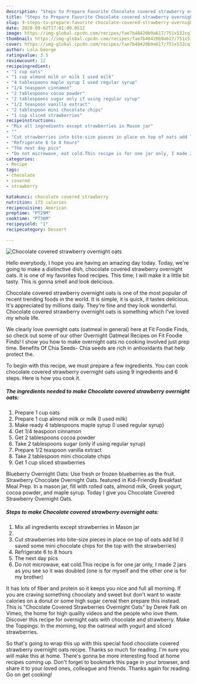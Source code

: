 ```yaml
---
description: "Steps to Prepare Favorite Chocolate covered strawberry overnight oats"
title: "Steps to Prepare Favorite Chocolate covered strawberry overnight oats"
slug: 9-steps-to-prepare-favorite-chocolate-covered-strawberry-overnight-oats
date: 2020-09-02T17:01:00.051Z
image: https://img-global.cpcdn.com/recipes/fae7b48420b9a617/751x532cq70/chocolate-covered-strawberry-overnight-oats-recipe-main-photo.jpg
thumbnail: https://img-global.cpcdn.com/recipes/fae7b48420b9a617/751x532cq70/chocolate-covered-strawberry-overnight-oats-recipe-main-photo.jpg
cover: https://img-global.cpcdn.com/recipes/fae7b48420b9a617/751x532cq70/chocolate-covered-strawberry-overnight-oats-recipe-main-photo.jpg
author: Lola George
ratingvalue: 3.5
reviewcount: 12
recipeingredient:
- "1 cup oats"
- "1 cup almond milk or milk I used milk"
- "4 tablespoons maple syrup I used regular syrup"
- "1/4 teaspoon cinnamon"
- "2 tablespoons cocoa powder"
- "2 tablespoons sugar only if using regular syrup"
- "1/2 teaspoon vanilla extract"
- "2 tablespoon mini chocolate chips"
- "1 cup sliced strawberries"
recipeinstructions:
- "Mix all ingredients except strawberries in Mason jar"
- ""
- "Cut strawberries into bite-size pieces in place on top of oats add lid (I saved some mini chocolate chips for the top with the strawberries)"
- "Refrigerate 6 to 8 hours"
- "The next day pics"
- "Do not microwave, eat cold.This recipe is for one jar only, I made 2 jars as you see so it was doubled (one is for myself and the other one is for my brother)"
categories:
- Recipe
tags:
- chocolate
- covered
- strawberry

katakunci: chocolate covered strawberry 
nutrition: 173 calories
recipecuisine: American
preptime: "PT29M"
cooktime: "PT36M"
recipeyield: "1"
recipecategory: Dessert

---
```



![Chocolate covered strawberry overnight oats](https://img-global.cpcdn.com/recipes/fae7b48420b9a617/751x532cq70/chocolate-covered-strawberry-overnight-oats-recipe-main-photo.jpg)

Hello everybody, I hope you are having an amazing day today. Today, we're going to make a distinctive dish, chocolate covered strawberry overnight oats. It is one of my favorites food recipes. This time, I will make it a little bit tasty. This is gonna smell and look delicious.

Chocolate covered strawberry overnight oats is one of the most popular of recent trending foods in the world. It is simple, it is quick, it tastes delicious. It's appreciated by millions daily. They're fine and they look wonderful. Chocolate covered strawberry overnight oats is something which I've loved my whole life.

We clearly love overnight oats (oatmeal in general) here at Fit Foodie Finds, so check out some of our other Overnight Oatmeal Recipes on Fit Foodie Finds! I show you how to make overnight oats no cooking involved just prep time. Benefits Of Chia Seeds- Chia seeds are rich in antioxidants that help protect the.


To begin with this recipe, we must prepare a few ingredients. You can cook chocolate covered strawberry overnight oats using 9 ingredients and 6 steps. Here is how you cook it.

<!--inarticleads1-->

##### The ingredients needed to make Chocolate covered strawberry overnight oats:

1. Prepare 1 cup oats
1. Prepare 1 cup almond milk or milk (I used milk)
1. Make ready 4 tablespoons maple syrup (I used regular syrup)
1. Get 1/4 teaspoon cinnamon
1. Get 2 tablespoons cocoa powder
1. Take 2 tablespoons sugar (only if using regular syrup)
1. Prepare 1/2 teaspoon vanilla extract
1. Take 2 tablespoon mini chocolate chips
1. Get 1 cup sliced strawberries


Blueberry Overnight Oats: Use fresh or frozen blueberries as the fruit. Strawberry Chocolate Overnight Oats. featured in Kid-Friendly Breakfast Meal Prep. In a mason jar, fill with rolled oats, almond milk, Greek yogurt, cocoa powder, and maple syrup. Today I give you Chocolate Covered Strawberry Overnight Oats. 

<!--inarticleads2-->

##### Steps to make Chocolate covered strawberry overnight oats:

1. Mix all ingredients except strawberries in Mason jar
1. 
1. Cut strawberries into bite-size pieces in place on top of oats add lid (I saved some mini chocolate chips for the top with the strawberries)
1. Refrigerate 6 to 8 hours
1. The next day pics
1. Do not microwave, eat cold.This recipe is for one jar only, I made 2 jars as you see so it was doubled (one is for myself and the other one is for my brother)


It has lots of fiber and protein so it keeps you nice and full all morning. If you are craving something chocolaty and sweet but don&#39;t want to waste calories on a donut or some high sugar cereal then prepare this instead. This is &#34;Chocolate Covered Strawberries Overnight Oats&#34; by Derek Falk on Vimeo, the home for high quality videos and the people who love them. Discover this recipe for overnight oats with chocolate and strawberry. Make the Toppings: In the morning, top the oatmeal with yogurt and sliced strawberries. 

So that's going to wrap this up with this special food chocolate covered strawberry overnight oats recipe. Thanks so much for reading. I'm sure you will make this at home. There's gonna be more interesting food at home recipes coming up. Don't forget to bookmark this page in your browser, and share it to your loved ones, colleague and friends. Thanks again for reading. Go on get cooking!
